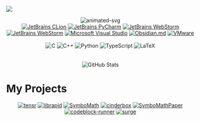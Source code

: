![](https://hit.yhype.me/github/profile?user_id=52111185)

<div align="center">
    <img alt="animated-svg" src="https://readme-typing-svg.demolab.com?font=Jira+Code&weight=900&size=35&duration=2000&pause=10000&color=0CF6F7&center=true&vCenter=true&repeat=true&width=700&height=100&lines=Lead+Developer+of+LibRapid;Self-Taught+Open+Source+Developer;Making+Cool+Things" href="https://github.com/Pencilcaseman">
</div>

<div align="center">
    <a href="https://www.jetbrains.com/clion/"><img src="https://img.shields.io/badge/CLion-159977?style=for-the-badge&logo=clion&logoColor=white" alt="JetBrains CLion"></a>
    <a href="https://www.jetbrains.com/pycharm/"><img src="https://img.shields.io/badge/PyCharm-77B324.svg?&style=for-the-badge&logo=PyCharm&logoColor=white" alt="JetBrains PyCharm"></a>
    <a href="https://www.jetbrains.com/pycharm/"><img src="https://img.shields.io/badge/WebStorm-247AB3.svg?&style=for-the-badge&logo=WebStorm&logoColor=white" alt="JetBrains WebStorm"></a>
    <a href="https://neovim.io/"><img src="https://img.shields.io/badge/NeoVim-%2357A143.svg?&style=for-the-badge&logo=neovim&logoColor=white" alt="JetBrains WebStorm"></a>
    <a href="https://code.visualstudio.com/"><img src="https://img.shields.io/badge/VSCode-0078D4?style=for-the-badge&logo=visual%20studio%20code&logoColor=white" alt="Microsoft Visual Studio"></a>
    <a href="https://obsidian.md/"><img src="https://img.shields.io/badge/Obsidian-483699?style=for-the-badge&logo=Obsidian&logoColor=white" alt="Obsidian.md"></a>
    <a href="https://www.vmware.com/uk.html"><img src="https://img.shields.io/badge/VMware-231f20?style=for-the-badge&logo=VMware&logoColor=white" alt="VMware"></a>
    <br>
    <br>
    <img src="https://img.shields.io/badge/C-00599C?style=for-the-badge&logo=c&logoColor=white" alt="C">
    <img src="https://img.shields.io/badge/C%2B%2B-00599C?style=for-the-badge&logo=c%2B%2B&logoColor=white" alt="C++">
    <img src="https://img.shields.io/badge/Python-FFD43B?style=for-the-badge&logo=python&logoColor=blue" alt="Python">
    <img src="https://img.shields.io/badge/TypeScript-007ACC?style=for-the-badge&logo=typescript&logoColor=white" alt="TypeScript">
    <img src="https://img.shields.io/badge/LaTeX-47A141?style=for-the-badge&logo=LaTeX&logoColor=white" alt="LaTeX">

</div>

<br>
<br>

<div align="center"><img src="https://github-readme-stats.vercel.app/api?username=Pencilcaseman&show_icons=true&theme=codeSTACKr&count_private=true&orgs=LibRapid" href="https://github.com/Pencilcaseman" alt="GitHub Stats"/></div>

# My Projects
<div align="center">
    <div styles=".row{flex:33.33%;padding:5px;} .column{display:flex;}" class="row">
        <a class="column" href="https://github.com/Pencilcaseman/tense"><img src="https://github-readme-stats.vercel.app/api/pin/?username=0encilcaseman&repo=tensr&theme=codeSTACKr" alt="tensr"></a>
        <a class="column" href="https://github.com/LibRapid/librapid"><img src="https://github-readme-stats.vercel.app/api/pin/?username=LibRapid&repo=librapid&theme=codeSTACKr" alt="librapid"></a>
        <a class="column" href="https://github.com/Pencilcaseman/SymboMath"><img src="https://github-readme-stats.vercel.app/api/pin/?username=Pencilcaseman&repo=SymboMath&theme=codeSTACKr" alt="SymboMath"></a>
        <a class="column" href="https://github.com/Pencilcaseman/cinderbox"><img src="https://github-readme-stats.vercel.app/api/pin/?username=Pencilcaseman&repo=cinderbox&theme=codeSTACKr" alt="cinderbox"></a>
        <a class="column" href="https://github.com/Pencilcaseman/SymboMathPaper"><img src="https://github-readme-stats.vercel.app/api/pin/?username=Pencilcaseman&repo=SymboMathPaper&theme=codeSTACKr" alt="SymboMathPaper"></a>
        <a class="column" href="https://github.com/Pencilcaseman/codeblock-runner"><img src="https://github-readme-stats.vercel.app/api/pin/?username=Pencilcaseman&repo=codeblock-runner&theme=codeSTACKr" alt="codeblock-runner"></a>
        <a class="column" href="https://github.com/Pencilcaseman/surge"><img src="https://github-readme-stats.vercel.app/api/pin/?username=Pencilcaseman&repo=surge&theme=codeSTACKr" alt="surge"></a>
    </div>
</div>
